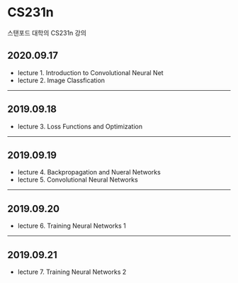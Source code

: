 ﻿# CS231n
스탠포드 대학의 CS231n 강의

## 2020.09.17
- lecture 1. Introduction to Convolutional Neural Net
- lecture 2. Image Classfication
---
## 2019.09.18
- lecture 3. Loss Functions and Optimization
---
## 2019.09.19
- lecture 4. Backpropagation and Nueral Networks
- lecture 5. Convolutional Neural Networks
---
## 2019.09.20
- lecture 6. Training Neural Networks 1
---
## 2019.09.21
- lecture 7. Training Neural Networks 2